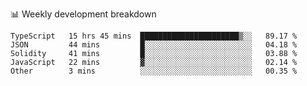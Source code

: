 📊 Weekly development breakdown
<!--START_SECTION:waka-->
```text
TypeScript   15 hrs 45 mins  ██████████████████████▒░░   89.17 % 
JSON         44 mins         █░░░░░░░░░░░░░░░░░░░░░░░░   04.18 % 
Solidity     41 mins         █░░░░░░░░░░░░░░░░░░░░░░░░   03.88 % 
JavaScript   22 mins         ▓░░░░░░░░░░░░░░░░░░░░░░░░   02.14 % 
Other        3 mins          ░░░░░░░░░░░░░░░░░░░░░░░░░   00.35 % 
```
<!--END_SECTION:waka-->
